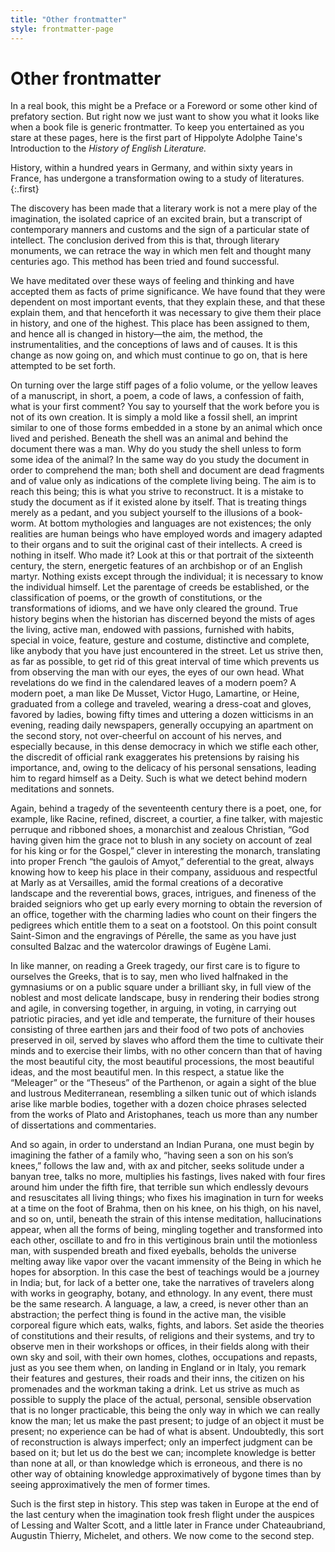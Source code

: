 ```yaml
---
title: "Other frontmatter"
style: frontmatter-page
---
```


# Other frontmatter

In a real book, this might be a Preface or a Foreword or some other kind of prefatory section. But right now we just want to show you what it looks like when a book file is generic frontmatter. To keep you entertained as you stare at these pages, here is the first part of Hippolyte Adolphe Taine's Introduction to the *History of English Literature.*

History, within a hundred years in Germany, and within sixty years in France, has undergone a transformation owing to a study of literatures.
{:.first}

The discovery has been made that a literary work is not a mere play of the imagination, the isolated caprice of an excited brain, but a transcript of contemporary manners and customs and the sign of a particular state of intellect. The conclusion derived from this is that, through literary monuments, we can retrace the way in which men felt and thought many centuries ago. This method has been tried and found successful.

We have meditated over these ways of feeling and thinking and have accepted them as facts of prime significance. We have found that they were dependent on most important events, that they explain these, and that these explain them, and that henceforth it was necessary to give them their place in history, and one of the highest. This place has been assigned to them, and hence all is changed in history—the aim, the method, the instrumentalities, and the conceptions of laws and of causes. It is this change as now going on, and which must continue to go on, that is here attempted to be set forth.

On turning over the large stiff pages of a folio volume, or the yellow leaves of a manuscript, in short, a poem, a code of laws, a confession of faith, what is your first comment? You say to yourself that the work before you is not of its own creation. It is simply a mold like a fossil shell, an imprint similar to one of those forms embedded in a stone by an animal which once lived and perished. Beneath the shell was an animal and behind the document there was a man. Why do you study the shell unless to form some idea of the animal? In the same way do you study the document in order to comprehend the man; both shell and document are dead fragments and of value only as indications of the complete living being. The aim is to reach this being; this is what you strive to reconstruct. It is a mistake to study the document as if it existed alone by itself. That is treating things merely as a pedant, and you subject yourself to the illusions of a book-worm. At bottom mythologies and languages are not existences; the only realities are human beings who have employed words and imagery adapted to their organs and to suit the original cast of their intellects. A creed is nothing in itself. Who made it? Look at this or that portrait of the sixteenth century, the stern, energetic features of an archbishop or of an English martyr. Nothing exists except through the individual; it is necessary to know the individual himself. Let the parentage of creeds be established, or the classification of poems, or the growth of constitutions, or the transformations of idioms, and we have only cleared the ground. True history begins when the historian has discerned beyond the mists of ages the living, active man, endowed with passions, furnished with habits, special in voice, feature, gesture and costume, distinctive and complete, like anybody that you have just encountered in the street. Let us strive then, as far as possible, to get rid of this great interval of time which prevents us from observing the man with our eyes, the eyes of our own head. What revelations do we find in the calendared leaves of a modern poem? A modern poet, a man like De Musset, Victor Hugo, Lamartine, or Heine, graduated from a college and traveled, wearing a dress-coat and gloves, favored by ladies, bowing fifty times and uttering a dozen witticisms in an evening, reading daily newspapers, generally occupying an apartment on the second story, not over-cheerful on account of his nerves, and especially because, in this dense democracy in which we stifle each other, the discredit of official rank exaggerates his pretensions by raising his importance, and, owing to the delicacy of his personal sensations, leading him to regard himself as a Deity. Such is what we detect behind modern meditations and sonnets.

Again, behind a tragedy of the seventeenth century there is a poet, one, for example, like Racine, refined, discreet, a courtier, a fine talker, with majestic perruque and ribboned shoes, a monarchist and zealous Christian, “God having given him the grace not to blush in any society on account of zeal for his king or for the Gospel,” clever in interesting the monarch, translating into proper French “the gaulois of Amyot,” deferential to the great, always knowing how to keep his place in their company, assiduous and respectful at Marly as at Versailles, amid the formal creations of a decorative landscape and the reverential bows, graces, intrigues, and fineness of the braided seigniors who get up early every morning to obtain the reversion of an office, together with the charming ladies who count on their fingers the pedigrees which entitle them to a seat on a footstool. On this point consult Saint-Simon and the engravings of Pérelle, the same as you have just consulted Balzac and the watercolor drawings of Eugène Lami.

In like manner, on reading a Greek tragedy, our first care is to figure to ourselves the Greeks, that is to say, men who lived halfnaked in the gymnasiums or on a public square under a brilliant sky, in full view of the noblest and most delicate landscape, busy in rendering their bodies strong and agile, in conversing together, in arguing, in voting, in carrying out patriotic piracies, and yet idle and temperate, the furniture of their houses consisting of three earthen jars and their food of two pots of anchovies preserved in oil, served by slaves who afford them the time to cultivate their minds and to exercise their limbs, with no other concern than that of having the most beautiful city, the most beautiful processions, the most beautiful ideas, and the most beautiful men. In this respect, a statue like the “Meleager” or the “Theseus” of the Parthenon, or again a sight of the blue and lustrous Mediterranean, resembling a silken tunic out of which islands arise like marble bodies, together with a dozen choice phrases selected from the works of Plato and Aristophanes, teach us more than any number of dissertations and commentaries.

And so again, in order to understand an Indian Purana, one must begin by imagining the father of a family who, “having seen a son on his son’s knees,” follows the law and, with ax and pitcher, seeks solitude under a banyan tree, talks no more, multiplies his fastings, lives naked with four fires around him under the fifth fire, that terrible sun which endlessly devours and resuscitates all living things; who fixes his imagination in turn for weeks at a time on the foot of Brahma, then on his knee, on his thigh, on his navel, and so on, until, beneath the strain of this intense meditation, hallucinations appear, when all the forms of being, mingling together and transformed into each other, oscillate to and fro in this vertiginous brain until the motionless man, with suspended breath and fixed eyeballs, beholds the universe melting away like vapor over the vacant immensity of the Being in which he hopes for absorption. In this case the best of teachings would be a journey in India; but, for lack of a better one, take the narratives of travelers along with works in geography, botany, and ethnology. In any event, there must be the same research. A language, a law, a creed, is never other than an abstraction; the perfect thing is found in the active man, the visible corporeal figure which eats, walks, fights, and labors. Set aside the theories of constitutions and their results, of religions and their systems, and try to observe men in their workshops or offices, in their fields along with their own sky and soil, with their own homes, clothes, occupations and repasts, just as you see them when, on landing in England or in Italy, you remark their features and gestures, their roads and their inns, the citizen on his promenades and the workman taking a drink. Let us strive as much as possible to supply the place of the actual, personal, sensible observation that is no longer practicable, this being the only way in which we can really know the man; let us make the past present; to judge of an object it must be present; no experience can be had of what is absent. Undoubtedly, this sort of reconstruction is always imperfect; only an imperfect judgment can be based on it; but let us do the best we can; incomplete knowledge is better than none at all, or than knowledge which is erroneous, and there is no other way of obtaining knowledge approximatively of bygone times than by seeing approximatively the men of former times.

Such is the first step in history. This step was taken in Europe at the end of the last century when the imagination took fresh flight under the auspices of Lessing and Walter Scott, and a little later in France under Chateaubriand, Augustin Thierry, Michelet, and others. We now come to the second step.
